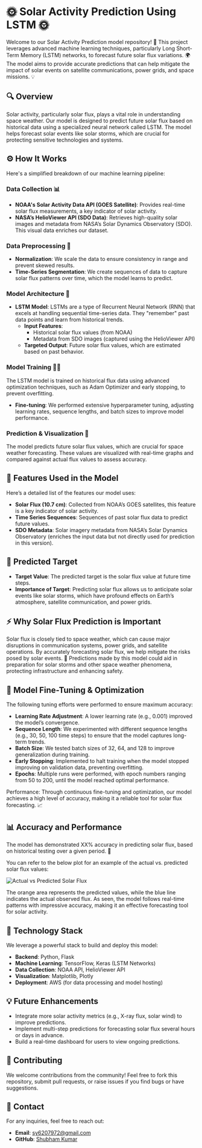 # 🌞 Solar Activity Prediction Using LSTM 🌞

Welcome to our Solar Activity Prediction model repository! 🚀 This project leverages advanced machine learning techniques, particularly Long Short-Term Memory (LSTM) networks, to forecast future solar flux variations. 🌍 The model aims to provide accurate predictions that can help mitigate the impact of solar events on satellite communications, power grids, and space missions. 💡

## 🔍 Overview

Solar activity, particularly solar flux, plays a vital role in understanding space weather. Our model is designed to predict future solar flux based on historical data using a specialized neural network called LSTM. The model helps forecast solar events like solar storms, which are crucial for protecting sensitive technologies and systems.

## ⚙️ How It Works

Here's a simplified breakdown of our machine learning pipeline:

### Data Collection 📊

- **NOAA's Solar Activity Data API (GOES Satellite)**: Provides real-time solar flux measurements, a key indicator of solar activity.
- **NASA’s HelioViewer API (SDO Data)**: Retrieves high-quality solar images and metadata from NASA’s Solar Dynamics Observatory (SDO). This visual data enriches our dataset.

### Data Preprocessing 🔄

- **Normalization**: We scale the data to ensure consistency in range and prevent skewed results.
- **Time-Series Segmentation**: We create sequences of data to capture solar flux patterns over time, which the model learns to predict.

### Model Architecture 🧠

- **LSTM Model**: LSTMs are a type of Recurrent Neural Network (RNN) that excels at handling sequential time-series data. They "remember" past data points and learn from historical trends.
  - **Input Features**:
    - Historical solar flux values (from NOAA)
    - Metadata from SDO images (captured using the HelioViewer API)
  - **Targeted Output**: Future solar flux values, which are estimated based on past behavior.

### Model Training 🏋️‍♂️

The LSTM model is trained on historical flux data using advanced optimization techniques, such as Adam Optimizer and early stopping, to prevent overfitting. 

- **Fine-tuning**: We performed extensive hyperparameter tuning, adjusting learning rates, sequence lengths, and batch sizes to improve model performance.

### Prediction & Visualization 🌟

The model predicts future solar flux values, which are crucial for space weather forecasting. These values are visualized with real-time graphs and compared against actual flux values to assess accuracy.

## 🔑 Features Used in the Model

Here’s a detailed list of the features our model uses:

- **Solar Flux (10.7 cm)**: Collected from NOAA’s GOES satellites, this feature is a key indicator of solar activity.
- **Time Series Sequences**: Sequences of past solar flux data to predict future values.
- **SDO Metadata**: Solar imagery metadata from NASA’s Solar Dynamics Observatory (enriches the input data but not directly used for prediction in this version).

## 🎯 Predicted Target

- **Target Value**: The predicted target is the solar flux value at future time steps.
- **Importance of Target**: Predicting solar flux allows us to anticipate solar events like solar storms, which have profound effects on Earth’s atmosphere, satellite communication, and power grids.

## ⚡ Why Solar Flux Prediction is Important

Solar flux is closely tied to space weather, which can cause major disruptions in communication systems, power grids, and satellite operations. By accurately forecasting solar flux, we help mitigate the risks posed by solar events. 🚀 Predictions made by this model could aid in preparation for solar storms and other space weather phenomena, protecting infrastructure and enhancing safety.

## 🔧 Model Fine-Tuning & Optimization

The following tuning efforts were performed to ensure maximum accuracy:

- **Learning Rate Adjustment**: A lower learning rate (e.g., 0.001) improved the model’s convergence.
- **Sequence Length**: We experimented with different sequence lengths (e.g., 30, 50, 100 time steps) to ensure that the model captures long-term trends.
- **Batch Size**: We tested batch sizes of 32, 64, and 128 to improve generalization during training.
- **Early Stopping**: Implemented to halt training when the model stopped improving on validation data, preventing overfitting.
- **Epochs**: Multiple runs were performed, with epoch numbers ranging from 50 to 200, until the model reached optimal performance.

Performance: Through continuous fine-tuning and optimization, our model achieves a high level of accuracy, making it a reliable tool for solar flux forecasting. 📈

## 📊 Accuracy and Performance

The model has demonstrated XX% accuracy in predicting solar flux, based on historical testing over a given period. 📅

You can refer to the below plot for an example of the actual vs. predicted solar flux values:

![Actual vs Predicted Solar Flux](path_to_your_plot.png) 

The orange area represents the predicted values, while the blue line indicates the actual observed flux. As seen, the model follows real-time patterns with impressive accuracy, making it an effective forecasting tool for solar activity.

## 🚀 Technology Stack

We leverage a powerful stack to build and deploy this model:

- **Backend**: Python, Flask
- **Machine Learning**: TensorFlow, Keras (LSTM Networks)
- **Data Collection**: NOAA API, HelioViewer API
- **Visualization**: Matplotlib, Plotly
- **Deployment**: AWS (for data processing and model hosting)


## 💡 Future Enhancements

- Integrate more solar activity metrics (e.g., X-ray flux, solar wind) to improve predictions.
- Implement multi-step predictions for forecasting solar flux several hours or days in advance.
- Build a real-time dashboard for users to view ongoing predictions.

## 🙌 Contributing

We welcome contributions from the community! Feel free to fork this repository, submit pull requests, or raise issues if you find bugs or have suggestions.

## 📧 Contact

For any inquiries, feel free to reach out:

- **Email**: sy6207972@gmail.com
- **GitHub**: [Shubham Kumar](https://github.com/your-github-username)


